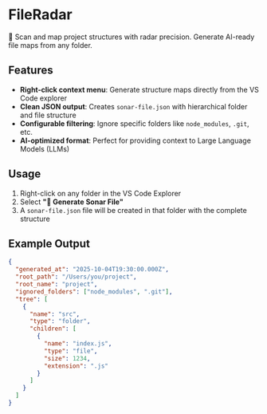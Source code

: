 # FileRadar

🎯 Scan and map project structures with radar precision. Generate AI-ready file maps from any folder.

## Features

- **Right-click context menu**: Generate structure maps directly from the VS Code explorer
- **Clean JSON output**: Creates `sonar-file.json` with hierarchical folder and file structure
- **Configurable filtering**: Ignore specific folders like `node_modules`, `.git`, etc.
- **AI-optimized format**: Perfect for providing context to Large Language Models (LLMs)

## Usage

1. Right-click on any folder in the VS Code Explorer
2. Select **"🎯 Generate Sonar File"**
3. A `sonar-file.json` file will be created in that folder with the complete structure

## Example Output
```json
{
  "generated_at": "2025-10-04T19:30:00.000Z",
  "root_path": "/Users/you/project",
  "root_name": "project",
  "ignored_folders": ["node_modules", ".git"],
  "tree": [
    {
      "name": "src",
      "type": "folder",
      "children": [
        {
          "name": "index.js",
          "type": "file",
          "size": 1234,
          "extension": ".js"
        }
      ]
    }
  ]
}